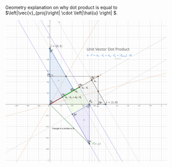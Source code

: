 Geometry explanation on why dot product is equal to $\left|\vec{v}_{proj}\right| \cdot \left|\hat{u} \right| $.

![dot](dot%20product.svg)
